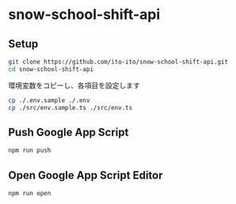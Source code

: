 # snow-school-shift-api

## Setup

```sh
git clone https://github.com/ito-ito/snow-school-shift-api.git
cd snow-school-shift-api
```

環境変数をコピーし、各項目を設定します

```sh
cp ./.env.sample ./.env
cp ./src/env.sample.ts ./src/env.ts
```

## Push Google App Script

```sh
npm run push
```

## Open Google App Script Editor

```sh
npm run open
```
